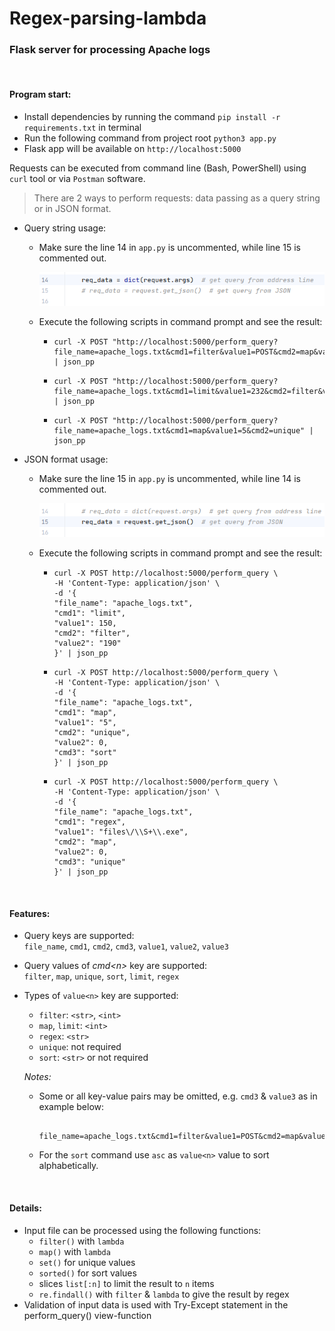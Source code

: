 # Regex-parsing-lambda

### Flask server for processing Apache logs 
&nbsp;
#### Program start:
* Install dependencies by running the command `pip install -r requirements.txt` in terminal
* Run the following command from project root `python3 app.py`
* Flask app will be available on `http://localhost:5000`

Requests can be executed from command line (Bash, PowerShell) using `curl` tool or via `Postman` software.
> There are 2 ways to perform requests: data passing as a query string or in JSON format.
* Query string usage:

  * Make sure the line 14 in `app.py` is uncommented, while line 15 is commented out.

    ![screenshot_1.png](screenshot_1.png)

  * Execute the following scripts in command prompt and see the result:
    * ```
      curl -X POST "http://localhost:5000/perform_query?file_name=apache_logs.txt&cmd1=filter&value1=POST&cmd2=map&value2=0" | json_pp
      ```
    * ```
      curl -X POST "http://localhost:5000/perform_query?file_name=apache_logs.txt&cmd1=limit&value1=232&cmd2=filter&value2=Ubuntu&cmd3=map&value3=0" | json_pp
      ```
    * ```
      curl -X POST "http://localhost:5000/perform_query?file_name=apache_logs.txt&cmd1=map&value1=5&cmd2=unique" | json_pp
      ```
* JSON format usage:

  * Make sure the line 15 in `app.py` is uncommented, while line 14 is commented out.

    ![screenshot_2.png](screenshot_2.png)

  * Execute the following scripts in command prompt and see the result:
    * ```
      curl -X POST http://localhost:5000/perform_query \
      -H 'Content-Type: application/json' \
      -d '{
      "file_name": "apache_logs.txt",
      "cmd1": "limit",
      "value1": 150,
      "cmd2": "filter",
      "value2": "190"
      }' | json_pp
      ```
    * ```
      curl -X POST http://localhost:5000/perform_query \
      -H 'Content-Type: application/json' \
      -d '{
      "file_name": "apache_logs.txt",
      "cmd1": "map",
      "value1": "5",
      "cmd2": "unique",
      "value2": 0,
      "cmd3": "sort"
      }' | json_pp
      ``` 
    * ```
      curl -X POST http://localhost:5000/perform_query \
      -H 'Content-Type: application/json' \
      -d '{
      "file_name": "apache_logs.txt",
      "cmd1": "regex",
      "value1": "files\/\\S+\\.exe",
      "cmd2": "map",
      "value2": 0,
      "cmd3": "unique"
      }' | json_pp
      ```

&nbsp;
#### Features:
* Query keys are supported: \
`file_name`, `cmd1`, `cmd2`, `cmd3`, `value1`, `value2`, `value3` 
* Query values of _cmd&lt;n&gt;_ key are supported: \
`filter`, `map`, `unique`, `sort`, `limit`, `regex`
* Types of `value<n>` key are supported:
  * `filter`: `<str>`, `<int>`
  * `map`, `limit`: `<int>`
  * `regex`: `<str>`
  * `unique`: not required
  * `sort`: `<str>` or not required


  _Notes:_
  * Some or all key-value pairs may be omitted, e.g. `cmd3` & `value3` as in example below:
    ```
      file_name=apache_logs.txt&cmd1=filter&value1=POST&cmd2=map&value2=0
    ```
  * For the `sort` command use `asc` as `value<n>` value to sort alphabetically.

&nbsp;
#### Details:
* Input file can be processed using the following functions:
  * `filter()` with `lambda`
  * `map()` with `lambda`
  * `set()` for unique values 
  * `sorted()` for sort values
  * slices `list[:n]` to limit the result to `n` items
  * `re.findall()` with `filter` & `lambda` to give the result by regex
* Validation of input data is used with Try-Except statement in the perform_query() view-function
